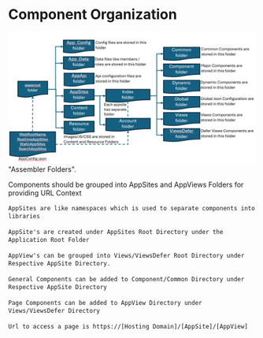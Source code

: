 # Component Organization 

![Folder Organization](screenshots/assembler_folders.png) "Assembler Folders".

Components should be grouped into AppSites and AppViews Folders for providing URL Context

    AppSites are like namespaces which is used to separate components into libraries

    AppSite's are created under AppSites Root Directory under the Application Root Folder 

    AppView's can be grouped into Views/ViewsDefer Root Directory under Respective AppSite Directory.

    General Components can be added to Component/Common Directory under Respective AppSite Directory 

    Page Components can be added to AppView Directory under Views/ViewsDefer Directory

    Url to access a page is https://[Hosting Domain]/[AppSite]/[AppView]


